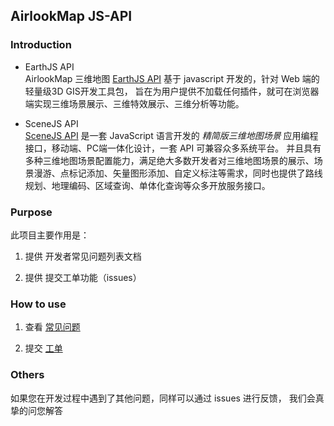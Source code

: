 ## AirlookMap JS-API

### Introduction

- EarthJS API  
	AirlookMap 三维地图 [EarthJS API](//doc.airlook.com) 基于 javascript 开发的，针对 Web 端的轻量级3D GIS开发工具包， 旨在为用户提供不加载任何插件，就可在浏览器端实现三维场景展示、三维特效展示、三维分析等功能。

- SceneJS API  
	[SceneJS API](//doc.airlook.com) 是一套 JavaScript 语言开发的 *精简版三维地图场景* 应用编程接口，移动端、PC端一体化设计，一套 API 可兼容众多系统平台。
	并且具有多种三维地图场景配置能力，满足绝大多数开发者对三维地图场景的展示、场景漫游、点标记添加、矢量图形添加、自定义标注等需求，同时也提供了路线规划、地理编码、区域查询、单体化查询等众多开放服务接口。

### Purpose

此项目主要作用是：

1. 提供 开发者常见问题列表文档
   
2. 提供 提交工单功能（issues）

### How to use

1. 查看 [常见问题](https://github.com/airlookmap/JS-API/blob/main/question.md) 

2. 提交 [工单](https://github.com/airlookmap/JS-API/issues/new/choose)

### Others

如果您在开发过程中遇到了其他问题，同样可以通过 issues 进行反馈， 我们会真挚的问您解答

